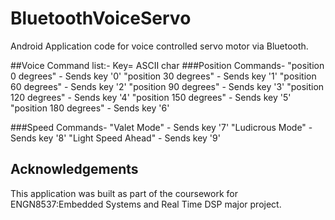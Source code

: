 # BluetoothVoiceServo
Android Application code for voice controlled servo motor via Bluetooth. 

##Voice Command list:-
Key= ASCII char
###Position Commands-
"position 0 degrees" - Sends key '0'
"position 30 degrees" - Sends key '1'
"position 60 degrees" - Sends key '2'
"position 90 degrees" - Sends key '3'
"position 120 degrees" - Sends key '4'
"position 150 degrees" - Sends key '5'
"position 180 degrees" - Sends key '6'

###Speed Commands- 
"Valet Mode" - Sends key '7'
"Ludicrous Mode" - Sends key '8'
"Light Speed Ahead" - Sends key '9'

## Acknowledgements
This application was built as part of the coursework for ENGN8537:Embedded Systems and Real Time DSP major project.  
